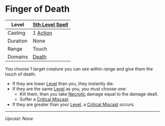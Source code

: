 # Finger of Death

| Level    | [5th Level Spell](5th%20Level%20Spells.md)          |
| -------- | --------------------------------------------------- |
| Casting  | 1 [Action](../../../../Game%20Procedures/Action.md) |
| Duration | None                                                |
| Range    | Touch                                               |
| Domains  | [Death](../../Spell%20Domains/Death.md)          |

You choose 1 target creature you can see within range and give them the touch of death.

- If they are lower [Level](../../../../Player%20Characters/Derived%20Statistics/Level.md) than you, they instantly die.
- If they are the same [Level](../../../../Player%20Characters/Derived%20Statistics/Level.md) as you, you must choose one:
	- Kill them, then you take [Necrotic](../../../../Damage%20Types/Necrotic.md) damage equal to the damage dealt.
	- Suffer a [Critical Miscast](../../../../Game%20Procedures/Dice%20Rolls/Critical%20Miscast.md).
- If they are greater than your [Level](../../../../Player%20Characters/Derived%20Statistics/Level.md), a [Critical Miscast](../../../../Game%20Procedures/Dice%20Rolls/Critical%20Miscast.md) occurs.

---
*Upcast: None*
